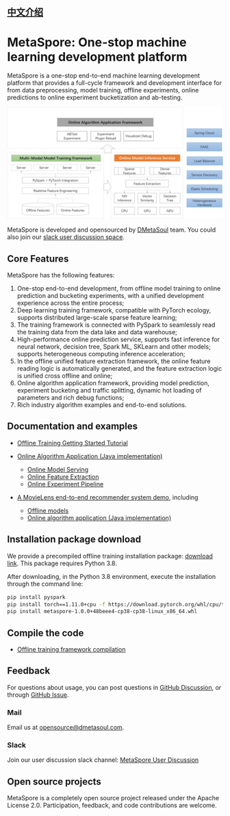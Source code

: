## [中文介绍](README-CN.md)

# MetaSpore: One-stop machine learning development platform

MetaSpore is a one-stop end-to-end machine learning development platform that provides a full-cycle framework and development interface for from data preprocessing, model training, offline experiments, online predictions to online experiment bucketization and ab-testing.

![MetaSpore Architecture](docs/images/MetaSpore-arch-en.jpg)

MetaSpore is developed and opensourced by [DMetaSoul](https://github.com/meta-soul?type=source) team. You could also join our [slack user discussion space](https://join.slack.com/t/dmetasoul-user/shared_invite/zt-1681xagg3-4YouyW0Y4wfhPnvji~OwFg).


## Core Features
MetaSpore has the following features:

1. One-stop end-to-end development, from offline model training to online prediction and bucketing experiments, with a unified development experience across the entire process;
2. Deep learning training framework, compatible with PyTorch ecology, supports distributed large-scale sparse feature learning;
2. The training framework is connected with PySpark to seamlessly read the training data from the data lake and data warehouse;
3. High-performance online prediction service, supports fast inference for neural network, decision tree, Spark ML, SKLearn and other models; supports heterogeneous computing inference acceleration;
4. In the offline unified feature extraction framework, the online feature reading logic is automatically generated, and the feature extraction logic is unified cross offline and online;
5. Online algorithm application framework, providing model prediction, experiment bucketing and traffic splitting, dynamic hot loading of parameters and rich debug functions;
6. Rich industry algorithm examples and end-to-end solutions.

## Documentation and examples

* [Offline Training Getting Started Tutorial](tutorials/metaspore-getting-started.ipynb)

* [Online Algorithm Application (Java implementation)](java/online-serving/README.md)

    * [Online Model Serving](java/online-serving/serving/README.md)
    * [Online Feature Extraction](java/online-serving/feature-extract/README.md)
    * [Online Experiment Pipeline](java/online-serving/experiment-pipeline/README.md)

* [A MovieLens end-to-end recommender system demo](demo/movielens), including
    * [Offline models](demo/movielens/offline)
    * [Online algorithm application (Java implementation)](demo/movielens/online)

## Installation package download
We provide a precompiled offline training installation package: [download link](https://ks3-sgp.ksyuncs.com/dmetasoul-release-sg/releases/metaspore/metaspore-1.0.0%2B48beee4-cp38-cp38-linux_x86_64.whl). This package requires Python 3.8.

After downloading, in the Python 3.8 environment, execute the installation through the command line:
```bash
pip install pyspark
pip install torch==1.11.0+cpu -f https://download.pytorch.org/whl/cpu/torch_stable.html
pip install metaspore-1.0.0+48beee4-cp38-cp38-linux_x86_64.whl
```

## Compile the code

* [Offline training framework compilation](docs/build-offline.md)

## Feedback

For questions about usage, you can post questions in [GitHub Discussion](https://github.com/meta-soul/MetaSpore/discussions), or through [GitHub Issue](https://github.com/meta-soul/MetaSpore/issues).

### Mail
Email us at [opensource@dmetasoul.com](mailto:opensource@dmetasoul.com).

### Slack
Join our user discussion slack channel: [MetaSpore User Discussion](https://join.slack.com/t/dmetasoul-user/shared_invite/zt-1681xagg3-4YouyW0Y4wfhPnvji~OwFg)

## Open source projects
MetaSpore is a completely open source project released under the Apache License 2.0. Participation, feedback, and code contributions are welcome.